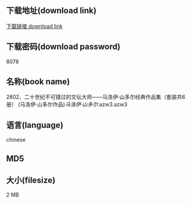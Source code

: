 ## 下载地址(download link)
[下载链接 download link](https://tutu365.netlify.app/?s=2802%E3%80%81%E4%BA%8C%E5%8D%81%E4%B8%96%E7%BA%AA%E4%B8%8D%E5%8F%AF%E9%94%99%E8%BF%87%E7%9A%84%E6%96%87%E5%9D%9B%E5%A4%A7%E5%B8%88%E2%80%94%E2%80%94%E9%A9%AC%E6%B4%9B%E4%BC%8A%C2%B7%E5%B1%B1%E5%A4%9A%E5%B0%94%E7%BB%8F%E5%85%B8%E4%BD%9C%E5%93%81%E9%9B%86%EF%BC%88%E5%A5%97%E8%A3%85%E5%85%B16%E5%86%8C%EF%BC%89+%28%E9%A9%AC%E6%B4%9B%E4%BC%8A%C2%B7%E5%B1%B1%E5%A4%9A%E5%B0%94%E4%BD%9C%E5%93%81%29_%E9%A9%AC%E6%B4%9B%E4%BC%8A%C2%B7%E5%B1%B1%E5%A4%9A%E5%B0%94_.azw3)

## 下载密码(download password)
8078

## 名称(book name)
2802、二十世纪不可错过的文坛大师——马洛伊·山多尔经典作品集（套装共6册） (马洛伊·山多尔作品)_马洛伊·山多尔_.azw3.azw3

## 语言(language)
chinese

## MD5


## 大小(filesize)
2 MB
